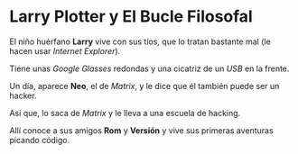 # Larry Plotter y El Bucle Filosofal

El niño huérfano **Larry** vive con sus tíos, que lo tratan bastante mal (le hacen usar *Internet Explorer*).

Tiene unas *Google Glasses* redondas y una cicatriz de un *USB* en la frente.

Un día, aparece **Neo**, el de *Matrix*, y le dice que él también puede ser un hacker.

Así que, lo saca de *Matrix* y le lleva a una escuela de hacking.

Allí conoce a sus amigos **Rom** y **Versión** y vive sus primeras aventuras picando código.